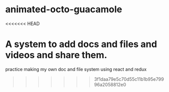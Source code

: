 # animated-octo-guacamole
<<<<<<< HEAD

A system to add docs and files and videos and share them.
=======
practice making my own doc and file system using react and redux
>>>>>>> 3f1daa79e5c70d55c11b1b95e79996a2058812e0
